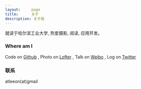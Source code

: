 ```yaml
---
layout:     page
title:      关于
description: 关于我
---
```

就读于哈尔滨工业大学, 热爱摄影, 阅读, 应用开发。


### Where am I ###

Code on [Github](http://www.github.com/leeon)
, Photo on [Lofter](image.atleeon.com)
, Talk on [Weibo](http://weibo.com/843168299)
, Log on [Twitter](https://twitter.com/atleeon)


### 联系 ###

atleeon(at)gmail
